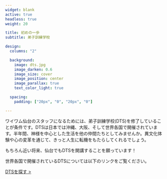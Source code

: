 ```yaml
---
widget: blank
active: true
headless: true
weight: 20

title: 初めの一歩
subtitle: 弟子訓練学校

design:
  columns: "2"

  background:
    image: dts.jpg
    image_darken: 0.6
    image_size: cover
    image_position: center
    image_parallax: true
    text_color_light: true

  spacing:
    padding: ["20px", "0", "20px", "0"]

---
```


ワイワム仙台のスタッフになるためには、弟子訓練学校(DTS)を修了していることが条件です。DTSは日本では沖縄、大阪、そして世界各国で開催されています。半年間、神様を中心とした生活を他の仲間たちとしてみませんか。異文化体験や心の変革を通じて、きっと人生に転機をもたらしてくれるでしょう。

もちろん近い将来、仙台でもDTSを開講することを願っています！

世界各国で開催されているDTSについては以下のリンクをご覧ください。

[DTSを探す >](https://www.ywam.org/dts/ "DTSを探す")
